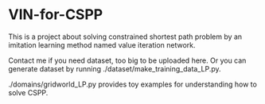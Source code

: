 # VIN-for-CSPP

This is a project about solving constrained shortest path problem by an imitation learning method named value iteration network.

Contact me if you need dataset, too big to be uploaded here. Or you can generate dataset by running ./dataset/make_training_data_LP.py.

./domains/gridworld_LP.py provides toy examples for understanding how to solve CSPP.
